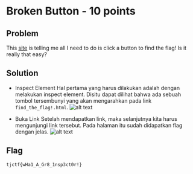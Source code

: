 # Broken Button - 10 points

## Problem
This [site](https://broken_button.tjctf.org) is telling me all I need to do is click a button to find the flag! Is it really that easy?

## Solution
- Inspect Element
  Hal pertama yang harus dilakukan adalah dengan melakukan inspect element. Disitu dapat dilihat bahwa ada sebuah tombol tersembunyi yang akan mengarahkan pada link ```find_the_flag!.html```.
![alt text](https://github.com/fikrihaykal/WriteUp_TJCTF2020_05311840000006_FikriHaykal/edit/master/src/BrokenBrokenButton1.png?raw=true)
  
- Buka Link
  Setelah mendapatkan link, maka selanjutnya kita harus mengunjungi link tersebut. Pada halaman itu sudah didapatkan flag dengan jelas.
![alt text](https://github.com/fikrihaykal/WriteUp_TJCTF2020_05311840000006_FikriHaykal/edit/master/src/BrokenButton2.png?raw=true)
  
## Flag
```
tjctf{wHa1_A_Gr8_1nsp3ct0r!}
```
